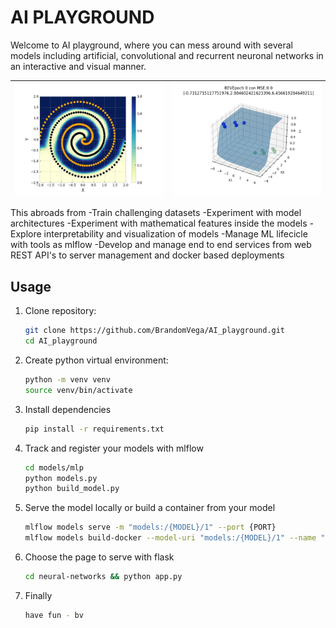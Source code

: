 # AI PLAYGROUND

Welcome to AI playground, where you can mess around with several models including artificial, convolutional and recurrent neuronal networks in an interactive and visual manner. 

| ![Challenge](model_5.png) | ![Moving](sigmoidPerceptron.gif) |
|---------------------------|----------------------------------|

This abroads from
-Train challenging datasets 
-Experiment with model architectures 
-Experiment with mathematical features inside the models
-Explore interpretability and visualization of models
-Manage ML lifecicle with tools as mlflow
-Develop and manage end to end services from web REST API's to server management and docker based deployments
 

## Usage
1. Clone repository:
    ```bash
    git clone https://github.com/BrandomVega/AI_playground.git
    cd AI_playground
    ```

3. Create python virtual environment:
    ```bash
    python -m venv venv
    source venv/bin/activate
    ```
4. Install dependencies
    ```bash
    pip install -r requirements.txt
    ```
5. Track and register your models with mlflow
    ```bash
    cd models/mlp
    python models.py
    python build_model.py
    ```
6. Serve the model locally or build a container from your model
    ```bash
    mlflow models serve -m "models:/{MODEL}/1" --port {PORT}
    mlflow models build-docker --model-uri "models:/{MODEL}/1" --name "{NAME}"    
    ```
7. Choose the page to serve with flask
    ```bash
    cd neural-networks && python app.py
    ```
8. Finally
    ```bash
    have fun - bv
    ```
